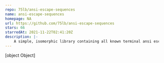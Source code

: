 ```yaml
---
repo: 75lb/ansi-escape-sequences
name: ansi-escape-sequences
homepage: NA
url: https://github.com/75lb/ansi-escape-sequences
stars: 66
starredAt: 2021-11-22T02:41:20Z
description: |-
    A simple, isomorphic library containing all known terminal ansi escape codes and sequences.
---
```


[object Object]
